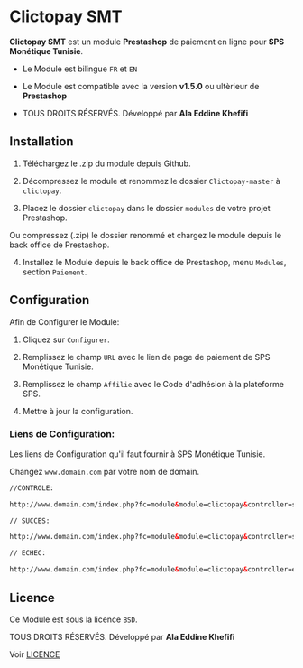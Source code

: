Clictopay SMT
=====================

**Clictopay SMT** est un module **Prestashop** de paiement en ligne pour **SPS Monétique Tunisie**.

- Le Module est bilingue ``FR`` et ``EN``

- Le Module est compatible avec la version **v1.5.0** ou ultèrieur de **Prestashop**

- TOUS DROITS RÉSERVÉS. Développé par **Ala Eddine Khefifi**



Installation
------------

1. Téléchargez le .zip du module depuis Github.

2. Décompressez le module et renommez le dossier ``Clictopay-master``  à  ``clictopay``.

3. Placez le dossier ``clictopay`` dans le dossier ``modules`` de votre projet Prestashop.

 Ou compressez (.zip) le dossier renommé et chargez le module depuis le back office de Prestashop.

4. Installez le Module depuis le back office de Prestashop, menu ``Modules``, section ``Paiement``.



Configuration
-------------

Afin de Configurer le Module:

1. Cliquez sur ``Configurer``.

2. Remplissez le champ ``URL`` avec le lien de page de paiement de SPS Monétique Tunisie.

3. Remplissez le champ ``Affilie`` avec le Code d'adhésion à la plateforme SPS.

4. Mettre à jour la configuration.


### Liens de Configuration:

Les liens de Configuration qu'il faut fournir à SPS Monétique Tunisie.

Changez ``www.domain.com`` par votre nom de domain.


``` html
//CONTROLE:

http://www.domain.com/index.php?fc=module&module=clictopay&controller=smtcontrol

// SUCCES:

http://www.domain.com/index.php?fc=module&module=clictopay&controller=succes

// ECHEC:

http://www.domain.com/index.php?fc=module&module=clictopay&controller=echec

```


Licence
-------

Ce Module est sous la licence ``BSD``.

TOUS DROITS RÉSERVÉS. Développé par **Ala Eddine Khefifi**

Voir [LICENCE](https://github.com/NAYZO/Clictopay/blob/master/LICENSE)